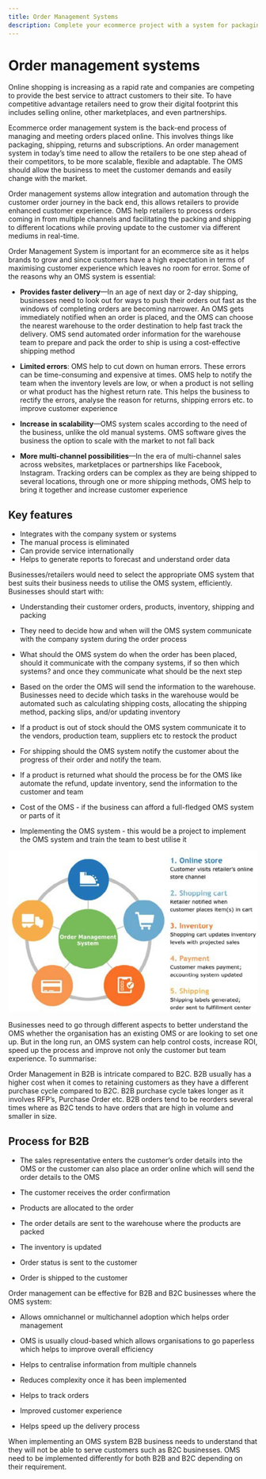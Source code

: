 ```yaml
---
title: Order Management Systems
description: Complete your ecommerce project with a system for packaging, shipping, and returns.
---
```


# Order management systems

Online shopping is increasing as a rapid rate and companies are competing to provide the best service to attract customers to their site. To have competitive advantage retailers need to grow their digital footprint this includes selling online, other marketplaces, and even partnerships.

Ecommerce order management system is the back-end process of managing and meeting orders placed online. This involves things like packaging, shipping, returns and subscriptions. An order management system in today’s time need to allow the retailers to be one step ahead of their competitors, to be more scalable, flexible and adaptable. The OMS should allow the business to meet the customer demands and easily change with the market.

Order management systems allow integration and automation through the customer order journey in the back end, this allows retailers to provide enhanced customer experience. OMS help retailers to process orders coming in from multiple channels and facilitating the packing and shipping to different locations while proving update to the customer via different mediums in real-time.

Order Management System is important for an  ecommerce site as it helps brands to grow and since customers have a high expectation in terms of maximising customer experience which leaves no room for error. Some of the reasons why an OMS system is essential:

- **Provides faster delivery**—In an age of next day or 2-day shipping, businesses need to look out for ways to push their orders out fast as the windows of completing orders are becoming narrower. An OMS gets immediately notified when an order is placed, and the OMS can choose the nearest warehouse to the order destination to help fast track the delivery. OMS send automated order information for the warehouse team to prepare and pack the order to ship is using a cost-effective shipping method

- **Limited errors**: OMS help to cut down on human errors. These errors can be time-consuming and expensive at times. OMS help to notify the team when the inventory levels are low, or when a product is not selling or what product has the highest return rate. This helps the business to rectify the errors, analyse the reason for returns, shipping errors etc. to improve customer experience

- **Increase in scalability**—OMS system scales according to the need of the business, unlike the old manual systems. OMS software gives the business the option to scale with the market to not fall back

- **More multi-channel possibilities**—In the era of multi-channel sales across websites, marketplaces or partnerships like Facebook, Instagram. Tracking orders can be complex as they are being shipped to several locations, through one or more shipping methods, OMS help to bring it together and increase customer experience

## Key features

- Integrates with the company system or systems
- The manual process is eliminated
- Can provide service internationally
- Helps to generate reports to forecast and understand order data

Businesses/retailers would need to select the appropriate OMS system that best suits their business needs to utilise the OMS system, efficiently. Businesses should start with:

- Understanding their customer orders, products, inventory, shipping and packing

- They need to decide how and when will the OMS system communicate with the company system during the order process

- What should the OMS system do when the order has been placed, should it communicate with the company systems, if so then which systems? and once they communicate what should be the next step

- Based on the order the OMS will send the information to the warehouse. Businesses need to decide which tasks in the warehouse would be automated such as calculating shipping costs, allocating the shipping method, packing slips, and/or updating inventory

- If a product is out of stock should the OMS system communicate it to the vendors, production team, suppliers etc to restock the product

- For shipping should the OMS system notify the customer about the progress of their order and notify the team.

- If a product is returned what should the process be for the OMS like automate the refund, update inventory, send the information to the customer and team

- Cost of the OMS - if the business can afford a full-fledged OMS system or parts of it

- Implementing the OMS system - this would be a project to implement the OMS system and train the team to best utilise it

![Order management system diagram](../../assets/playbooks/order-management-system.png)

Businesses need to go through different aspects to better understand the OMS whether the organisation has an existing OMS or are looking to set one up. But in the long run, an OMS system can help control costs, increase ROI, speed up the process and improve not only the customer but team experience. To summarise:

Order Management in B2B is intricate compared to B2C. B2B usually has a higher cost when it comes to retaining customers as they have a different purchase cycle compared to B2C. B2B purchase cycle takes longer as it involves RFP’s, Purchase Order etc. B2B orders tend to be reorders several times where as B2C tends to have orders that are high in volume and smaller in size.

## Process for B2B

- The sales representative enters the customer’s order details into the OMS or the customer can also place an order online which will send the order details to the OMS

- The customer receives the order confirmation

- Products are allocated to the order

- The order details are sent to the warehouse where the products are packed

- The inventory is updated

- Order status is sent to the customer

- Order is shipped to the customer

Order management can be effective for B2B and B2C businesses where the OMS system:

- Allows omnichannel or multichannel adoption which helps order management

- OMS is usually cloud-based which allows organisations to go paperless which helps to improve overall efficiency

- Helps to centralise information from multiple channels

- Reduces complexity once it has been implemented

- Helps to track orders

- Improved customer experience

- Helps speed up the delivery process

When implementing an OMS system B2B business needs to understand that they will not be able to serve customers such as B2C businesses. OMS need to be implemented differently for both B2B and B2C depending on their requirement.
